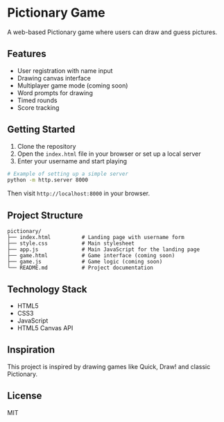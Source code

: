 # Pictionary Game

A web-based Pictionary game where users can draw and guess pictures.

## Features

- User registration with name input
- Drawing canvas interface
- Multiplayer game mode (coming soon)
- Word prompts for drawing
- Timed rounds
- Score tracking

## Getting Started

1. Clone the repository
2. Open the `index.html` file in your browser or set up a local server
3. Enter your username and start playing

```bash
# Example of setting up a simple server
python -m http.server 8000
```

Then visit `http://localhost:8000` in your browser.

## Project Structure

```
pictionary/
├── index.html          # Landing page with username form
├── style.css           # Main stylesheet
├── app.js              # Main JavaScript for the landing page
├── game.html           # Game interface (coming soon)
├── game.js             # Game logic (coming soon)
└── README.md           # Project documentation
```

## Technology Stack

- HTML5
- CSS3
- JavaScript
- HTML5 Canvas API

## Inspiration

This project is inspired by drawing games like Quick, Draw! and classic Pictionary.

## License

MIT 